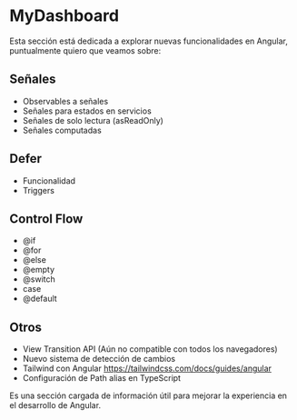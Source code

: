# MyDashboard

Esta sección está dedicada a explorar nuevas funcionalidades en Angular, puntualmente quiero que veamos sobre:

## Señales

- Observables a señales
- Señales para estados en servicios
- Señales de solo lectura (asReadOnly)
- Señales computadas

## Defer

- Funcionalidad
- Triggers

## Control Flow

- @if
- @for
- @else
- @empty
- @switch
- case
- @default

## Otros
- View Transition API (Aún no compatible con todos los navegadores)
- Nuevo sistema de detección de cambios
- Tailwind con Angular https://tailwindcss.com/docs/guides/angular
- Configuración de Path alias en TypeScript


Es una sección cargada de información útil para mejorar la experiencia en el desarrollo de Angular.
